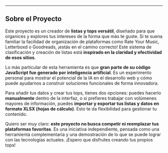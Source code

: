 ---

## Sobre el Proyecto

Este proyecto es un creador de **listas y tops versátil**, diseñado para que organices y explores tus intereses de la forma que más te guste. Si te suena familiar la facilidad de organización de plataformas como Rate Your Music, Letterboxd o Goodreads, ¡estás en el camino correcto! Este sistema de clasificación y creación de listas está **inspirado en la claridad y efectividad de esos sitios**.

Lo más particular de esta herramienta es que **gran parte de su código JavaScript fue generado por inteligencia artificial**. Es un experimento personal para mostrar el potencial de la IA en el desarrollo web y cómo puede ayudarnos a construir soluciones funcionales de forma innovadora.

Para añadir tus datos y crear tus tops, tienes dos opciones: puedes hacerlo **manualmente** dentro de la interfaz, o si prefieres trabajar con volúmenes mayores de información, puedes **importar y exportar tus listas y datos en formato XLSX (hojas de cálculo)**. Esto te da flexibilidad para gestionar tu contenido.

Quiero ser muy claro: **este proyecto no busca competir ni reemplazar tus plataformas favoritas**. Es una iniciativa independiente, pensada como una herramienta complementaria y una demostración de lo que se puede lograr con las tecnologías actuales. ¡Espero que disfrutes creando tus propios tops!
